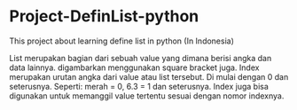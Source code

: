# Project-DefinList-python
This project about learning define list in python (In Indonesia)

List merupakan bagian dari sebuah value yang dimana berisi angka dan data lainnya. digambarkan menggunakan square bracket juga.
Index merupakan urutan angka dari value atau list tersebut. Di mulai dengan 0 dan seterusnya. Seperti: merah = 0, 6.3 = 1 dan seterusnya.
Index juga bisa digunakan untuk memanggil value tertentu sesuai dengan nomor indexnya.
